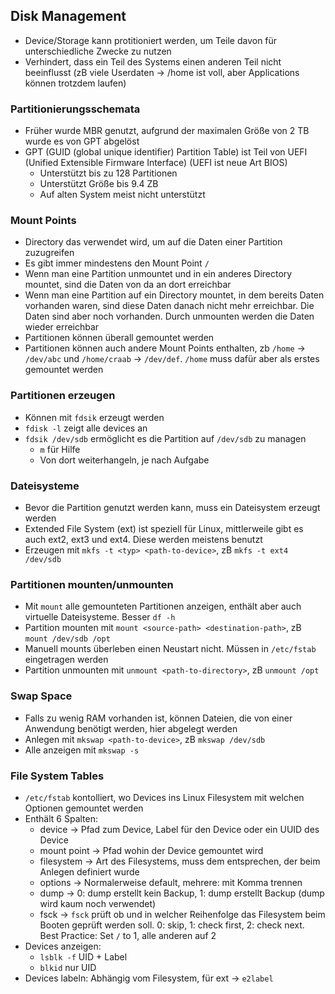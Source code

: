 ## Disk Management

- Device/Storage kann protitioniert werden, um Teile davon für unterschiedliche Zwecke zu nutzen
- Verhindert, dass ein Teil des Systems einen anderen Teil nicht beeinflusst (zB viele Userdaten -> /home ist voll, aber Applications können trotzdem laufen)

### Partitionierungsschemata

- Früher wurde MBR genutzt, aufgrund der maximalen Größe von 2 TB wurde es von GPT abgelöst
- GPT (GUID (global unique identifier) Partition Table) ist Teil von UEFI (Unified Extensible Firmware Interface) (UEFI ist neue Art BIOS)
  - Unterstützt bis zu 128 Partitionen
  - Unterstützt Größe bis 9.4 ZB
  - Auf alten System meist nicht unterstützt

### Mount Points

- Directory das verwendet wird, um auf die Daten einer Partition zuzugreifen
- Es gibt immer mindestens den Mount Point ``/``
- Wenn man eine Partition unmountet und in ein anderes Directory mountet, sind die Daten von da an dort erreichbar
- Wenn man eine Partition auf ein Directory mountet, in dem bereits Daten vorhanden waren, sind diese Daten danach nicht mehr erreichbar. Die Daten sind aber noch vorhanden. Durch unmounten werden die Daten wieder erreichbar
- Partitionen können überall gemountet werden
- Partitionen können auch andere Mount Points enthalten, zb ``/home`` -> ``/dev/abc`` und ``/home/craab`` -> ``/dev/def``. ``/home`` muss dafür aber als erstes gemountet werden

### Partitionen erzeugen

- Können mit ``fdsik`` erzeugt werden
- ``fdisk -l`` zeigt alle devices an
- ``fdsik /dev/sdb`` ermöglicht es die Partition auf ``/dev/sdb`` zu managen
  - ``m`` für Hilfe
  - Von dort weiterhangeln, je nach Aufgabe

### Dateisysteme

- Bevor die Partition genutzt werden kann, muss ein Dateisystem erzeugt werden
- Extended File System (ext) ist speziell für Linux, mittlerweile gibt es auch ext2, ext3 und ext4. Diese werden meistens benutzt
- Erzeugen mit ``mkfs -t <typ> <path-to-device>``, zB ``mkfs -t ext4 /dev/sdb``

### Partitionen mounten/unmounten

- Mit ``mount`` alle gemounteten Partitionen anzeigen, enthält aber auch virtuelle Dateisysteme. Besser ``df -h``
- Partition mounten mit ``mount <source-path> <destination-path>``, zB ``mount /dev/sdb /opt`` 
- Manuell mounts überleben einen Neustart nicht. Müssen in ``/etc/fstab`` eingetragen werden
- Partition unmounten mit ``unmount <path-to-directory>``, zB ``unmount /opt``

### Swap Space

- Falls zu wenig RAM vorhanden ist, können Dateien, die von einer Anwendung benötigt werden, hier abgelegt werden
- Anlegen mit ``mkswap <path-to-device>``, zB ``mkswap /dev/sdb``
- Alle anzeigen mit ``mkswap -s``

### File System Tables

- ``/etc/fstab`` kontolliert, wo Devices ins Linux Filesystem mit welchen Optionen gemountet werden
- Enthält 6 Spalten:
  - device -> Pfad zum Device, Label für den Device oder ein UUID des Device
  - mount point -> Pfad wohin der Device gemountet wird
  - filesystem -> Art des Filesystems, muss dem entsprechen, der beim Anlegen definiert wurde
  - options -> Normalerweise default, mehrere: mit Komma trennen
  - dump -> 0: dump erstellt kein Backup, 1: dump erstellt Backup (dump wird kaum noch verwendet)
  - fsck -> ``fsck`` prüft ob und in welcher Reihenfolge das Filesystem beim Booten geprüft werden soll. 0: skip, 1: check first, 2: check next. Best Practice: Set ``/`` to 1, alle anderen auf 2
- Devices anzeigen:
  - ``lsblk -f`` UID + Label
  - ``blkid`` nur UID
- Devices labeln: Abhängig vom Filesystem, für ext -> ``e2label``
